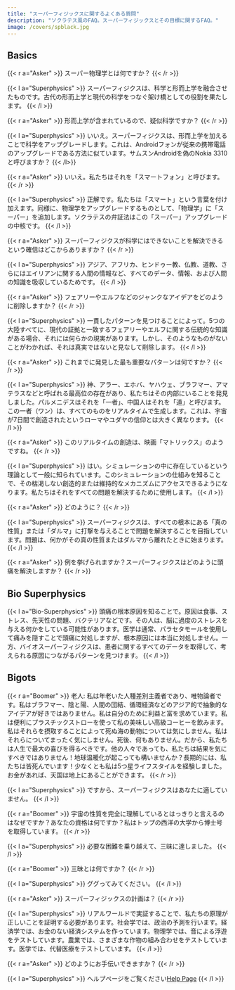 ```yaml
---
title: "スーパーフィジックスに関するよくある質問"
description: "ソクラテス風のFAQ。スーパーフィジックスとその目標に関するFAQ。"
image: /covers/spblack.jpg
---
```



## Basics 

{{< r a="Asker" >}}
スーパー物理学とは何ですか？
{{< /r >}}

{{< l a="Superphysics" >}}
スーパーフィジクスは、科学と形而上学を融合させたものです。古代の形而上学と現代の科学をつなぐ架け橋としての役割を果たします。
{{< /l >}}

{{< r a="Asker" >}}
形而上学が含まれているので、疑似科学ですか？
{{< /r >}}

{{< l a="Superphysics" >}}
いいえ。スーパーフィジクスは、形而上学を加えることで科学をアップグレードします。これは、Androidフォンが従来の携帯電話のアップグレードである方法に似ています。サムスンAndroidを偽のNokia 3310と呼びますか？
{{< /l>}}

{{< r a="Asker" >}}
いいえ。私たちはそれを「スマートフォン」と呼びます。
{{< /r >}}

{{< l a="Superphysics" >}}
正解です。私たちは「スマート」という言葉を付け加えます。同様に、物理学をアップグレードするものとして、「物理学」に「スーパー」を追加します。ソクラテスの弁証法はこの「スーパー」アップグレードの中核です。
{{< /l >}}

{{< r a="Asker" >}}
スーパーフィジクスが科学にはできないことを解決できるという確信はどこからありますか？
{{< /r >}}

{{< l a="Superphysics" >}}
アジア、アフリカ、ヒンドゥー教、仏教、道教、さらにはエイリアンに関する人間の情報など、すべてのデータ、情報、および人間の知識を吸収しているためです。
{{< /l >}}

{{< r a="Asker" >}}
フェアリーやエルフなどのジャンクなアイデアをどのように削除しますか？
{{< /r >}}

{{< l a="Superphysics" >}}
一貫したパターンを見つけることによって。5つの大陸すべてに、現代の証拠と一致するフェアリーやエルフに関する伝統的な知識がある場合、それには何らかの現実があります。しかし、そのようなものがないことがわかれば、それは真実ではないと見なして削除します。
{{< /l >}}

{{< r a="Asker" >}}
これまでに発見した最も重要なパターンは何ですか？
{{< /r >}}

{{< l a="Superphysics" >}}
神、アラー、エホバ、ヤハウェ、ブラフマー、アマテラスなどと呼ばれる最高位の存在があり、私たちはその内部にいることを発見しました。パルメニデスはそれを「一者」、中国人はそれを「道」と呼びます。この一者（ワン）は、すべてのものをリアルタイムで生成します。これは、宇宙が7日間で創造されたというローマやユダヤの信仰とは大きく異なります。
{{< /l >}}

{{< r a="Asker" >}}
このリアルタイムの創造は、映画「マトリックス」のようですね。
{{< /r >}}

{{< l a="Superphysics" >}}
はい。シミュレーションの中に存在しているという理論として一般に知られています。このシミュレーションの仕組みを知ることで、その枯渇しない創造的または維持的なメカニズムにアクセスできるようになります。私たちはそれをすべての問題を解決するために使用します。
{{< /l >}}

{{< r a="Asker" >}}
どのように？
{{< /r >}}

{{< l a="Superphysics" >}}
スーパーフィジクスは、すべての根本にある「真の性質」または「ダルマ」に打撃を与えることで問題を解決することを目指しています。問題は、何かがその真の性質またはダルマから離れたときに始まります。
{{< /l >}}

{{< r a="Asker" >}}
例を挙げられますか？スーパーフィジクスはどのように頭痛を解決しますか？
{{< /r >}}

## Bio Superphysics

{{< l a="Bio-Superphysics" >}}
頭痛の根本原因を知ることで。原因は食事、ストレス、先天性の問題、バクテリアなどです。その人は、脳に過度のストレスを与える何かをしている可能性があります。医学は通常、パラセタモールを使用して痛みを隠すことで頭痛に対処しますが、根本原因には本当に対処しません。一方、バイオスーパーフィジクスは、患者に関するすべてのデータを取得して、考えられる原因につながるパターンを見つけます。
{{< /l >}}


## Bigots

{{< r a="Boomer" >}}
老人: 私は年老いた人種差別主義者であり、唯物論者です。私はブラフマー、陰と陽、人間の団結、循環経済などのアジア的で抽象的なアイデアが好きではありません。私は自分のために利益と富を求めています。私は便利にプラスチックストローを使って私の美味しい高級コーヒーを飲みます。私はそれらを摂取することによって死ぬ海の動物については気にしません。私はそれらについてまったく気にしません。死後、何もありません。だから、私たちは人生で最大の喜びを得るべきです。他の人々であっても、私たちは結果を気にすべきではありません！地球温暖化が起こっても構いませんか？長期的には、私たちは皆死んでいます！少なくとも私は5つ星ライフスタイルを経験しました。お金があれば、天国は地上にあることができます。
{{< /r >}}


{{< l a="Superphysics" >}}
ですから、スーパーフィジクスはあなたに適していません。
{{< /l >}}

{{< r a="Boomer" >}}
宇宙の性質を完全に理解しているとはっきりと言えるのはなぜですか？あなたの資格は何ですか？私はトップの西洋の大学から博士号を取得しています。
{{< /r >}}

<!-- 答え: 必要な苦難を経験した -->
{{< l a="Superphysics" >}}
必要な困難を乗り越えて、三昧に達しました。
{{< /l >}}

{{< r a="Boomer" >}}
三昧とは何ですか？
{{< /r >}}

{{< l a="Superphysics" >}}
ググってみてください。
{{< /l >}}

{{< r a="Asker" >}}
スーパーフィジックスの計画は？
{{< /r >}}

{{< l a="Superphysics" >}}
リアルワールドで実証することで、私たちの原理が正しいことを証明する必要があります。社会学では、政治の予測を行います。経済学では、お金のない経済システムを作っています。物理学では、音による浮遊をテストしています。農業では、さまざまな作物の組み合わせをテストしています。医学では、代替医療をテストしています。
{{< /l >}}

{{< r a="Asker" >}}
どのようにお手伝いできますか？
{{< /r >}}

{{< l a="Superphysics" >}}
ヘルプページをご覧ください[Help Page](/help)
{{< /l >}}
